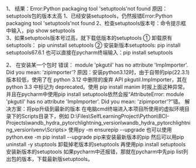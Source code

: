 1、
结果：Error:Python packaging tool 'setuptools'not found
原因：setuptools包的版本太高
1、已经安装setuptools，仍然报错Error:Python packaging tool 'setuptools'not found 
2、检查setuptools版本号：命令提示框中输入，pip show setuptools  
3、如果setuptools版本号过高，就下载低版本的setuptools
     ①  卸载原有setuptools：  pip uninstall  setuptools
     ②  安装新版本setuptools:   pip install  setuptools67.6.1
也可以直接在pycharm终端输入：pip install setuptools

2、
在安装某一个包时
错误： module 'pkgutil' has no attribute 'ImpImporter'. Did you mean: 'zipimporter'?
原因：安装python3.12时，由于自带的pip(22.3.1)版本较低，使用了在 python 3.12 中删除的废弃 API pkgutil.ImpImporter，其在 python 3.3 中标记为 deprecated。使用 pip install manim 时报上面这种异常。
并且在pycharm中使用pip install setuptools依然会报“AttributeError: module 'pkgutil' has no attribute 'ImpImporter'. Did you mean: 'zipimporter'?”错。
解决方案：将pip升级到最新的版本
在电脑cmd终端进入本项目所使用的虚拟环境目录下的Scripts目录下，例如 D:\Files\SelfLearningProject\Python\BCI-Projects\wandb_hydra_pytorchlightning_version\wandb_hydra_pytorchlightning_version\venv\Scripts>
使用py -m ensurepip --upgrade
也可以使用python.exe -m pip install --upgrade pip来安装最新版本的pip
然后可以用pip uninstall -y stuptools 卸载掉老版本的setuptools
再使用pip install setuptools安装新版本的setuptools
如果pycharm中还报错，那就在pycharm中先pip list列出包的版本，下载最新版setuptools。





